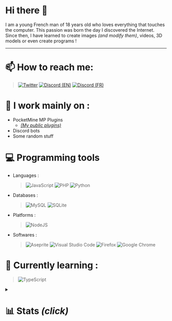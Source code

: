 
# Hi there 👋

I am a young French man of 18 years old who loves everything that touches the computer.
This passion was born the day I discovered the Internet.
Since then, I have learned to create images *(and modify them)*, videos, 3D models or even create programs !

---
# 📫 How to reach me:
> [![Twitter](https://img.shields.io/badge/Verre2OuiSki-%231DA1F2.svg?style=for-the-badge&logo=Twitter&logoColor=white)](https://twitter.com/Verre2OuiSki)
> [![Discord (EN)](https://img.shields.io/badge/Discord%20%28EN%29-%237289DA.svg?style=for-the-badge&logo=discord&logoColor=white)](https://discord.gg/P8R4WhARrY)
> [![Discord (FR)](https://img.shields.io/badge/Discord%20%28FR%29-%237289DA.svg?style=for-the-badge&logo=discord&logoColor=white)](https://discord.gg/DnmRbAxMbN)

# 🔭 I work mainly on :
* PocketMine MP Plugins
  * [*(My public plugins)*](https://poggit.pmmp.io/plugins/by/Verre2OuiSki)
* Discord bots
* Some random stuff

# 💻 Programming tools
- Languages :
  > ![JavaScript](https://img.shields.io/badge/javascript-%23323330.svg?style=for-the-badge&logo=javascript&logoColor=%23F7DF1E) ![PHP](https://img.shields.io/badge/php-%23777BB4.svg?style=for-the-badge&logo=php&logoColor=white) ![Python](https://img.shields.io/badge/python-3670A0?style=for-the-badge&logo=python&logoColor=ffdd54)
- Databases :
  > ![MySQL](https://img.shields.io/badge/mysql-%2300f.svg?style=for-the-badge&logo=mysql&logoColor=white) ![SQLite](https://img.shields.io/badge/sqlite-%2307405e.svg?style=for-the-badge&logo=sqlite&logoColor=white)
- Platforms :
  > ![NodeJS](https://img.shields.io/badge/node.js-6DA55F?style=for-the-badge&logo=node.js&logoColor=white)
- Softwares :
  > ![Aseprite](https://img.shields.io/badge/Aseprite-FFFFFF?style=for-the-badge&logo=Aseprite&logoColor=#7D929E) ![Visual Studio Code](https://img.shields.io/badge/Visual%20Studio%20Code-0078d7.svg?style=for-the-badge&logo=visual-studio-code&logoColor=white) ![Firefox](https://img.shields.io/badge/Firefox-FF7139?style=for-the-badge&logo=Firefox-Browser&logoColor=white) ![Google Chrome](https://img.shields.io/badge/Google%20Chrome-4285F4?style=for-the-badge&logo=GoogleChrome&logoColor=white)

# 📝 Currently learning :
> ![TypeScript](https://img.shields.io/badge/typescript-%23007ACC.svg?style=for-the-badge&logo=typescript&logoColor=white)



<details>
  <summary><h1>📊 Stats <i>(click)</i></h1></summary>
  <br>
  <p align="center">
    <img alt="Verre2OuiSki's Github Stats" src="https://github-readme-stats.vercel.app/api?username=Verre2OuiSki&theme=github_dark&title_color=00FF88&text_color=808080&icon_color=00EEFF&hide_border=false&border_color=FFFFFF&border_radius=30&show_icons=true&count_private=true" /><br>
    <img alt="Verre2OuiSki's Top Languages" src="https://github-readme-stats.vercel.app/api/top-langs/?username=Verre2OuiSKi&theme=github_dark&title_color=00FF88&text_color=808080&icon_color=00EEFF&hide_border=false&border_color=FFFFFF&border_radius=30&layout=compact&custom_title=Most%20Used%20Languages%20%28public%20repo%27s%29" /><br>
    <img alt="Verre2OuiSki's Wakatime Stats" src="https://github-readme-stats.vercel.app/api/wakatime?username=Verre2OuiSki&theme=github_dark&title_color=00FF88&text_color=808080&icon_color=00EEFF&hide_border=false&border_color=FFFFFF&border_radius=30&layout=compact" /><br>
  </p>
  
  
</details>
 
